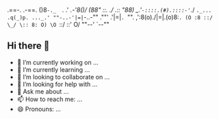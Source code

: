   .==-.                   .-==.
   \()8`-._  `.   .'  _.-'8()/
   (88"   ::.  \./  .::   "88)
    \_.'`-::::.(#).::::-'`._/
      `._... .q(_)p. ..._.'
        ""-..-'|=|`-..-""
        .""' .'|=|`. `"".
      ,':8(o)./|=|\.(o)8:`.
     (O :8 ::/ \_/ \:: 8: O)
      \O `::/       \::' O/
       ""--'         `--"" 

## Hi there 👋
- 🔭 I’m currently working on ...
- 🌱 I’m currently learning ...
- 👯 I’m looking to collaborate on ...
- 🤔 I’m looking for help with ...
- 💬 Ask me about ...
- 📫 How to reach me: ...
- 😄 Pronouns: ...

<!--
**buyakaa13/buyakaa13** is a ✨ _special_ ✨ repository because its `README.md` (this file) appears on your GitHub profile.

Here are some ideas to get you started:

- 🔭 I’m currently working on ...
- 🌱 I’m currently learning ...
- 👯 I’m looking to collaborate on ...
- 🤔 I’m looking for help with ...
- 💬 Ask me about ...
- 📫 How to reach me: ...
- 😄 Pronouns: ...
- ⚡ Fun fact: ...
-->
